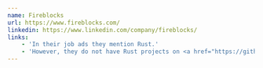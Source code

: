 ```yaml
---
name: Fireblocks
url: https://www.fireblocks.com/
linkedin: https://www.linkedin.com/company/fireblocks/
links:
    - 'In their job ads they mention Rust.'
    - 'However, they do not have Rust projects on <a href="https://github.com/fireblocks">GitHub</a>.'
---
```


